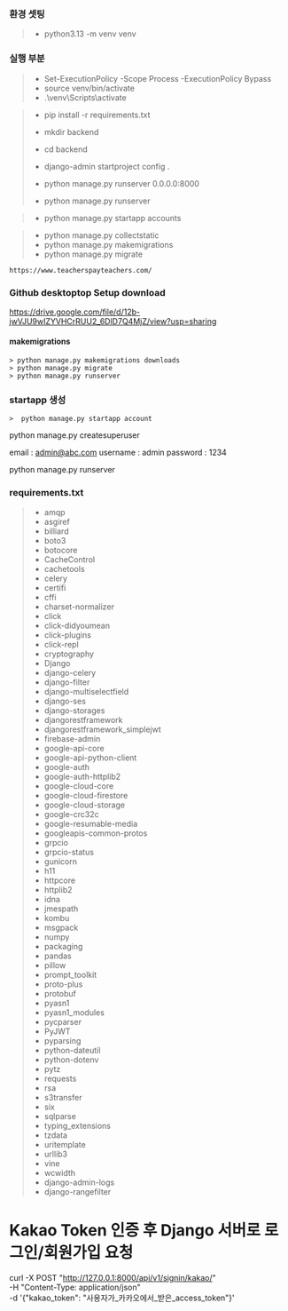 
### 환경 셋팅 

>  - python3.13 -m venv venv

###  실행 부분 
>  - Set-ExecutionPolicy -Scope Process -ExecutionPolicy Bypass
>  - source venv/bin/activate
>  - .\venv\Scripts\activate

>  - pip install -r requirements.txt
>
>  - mkdir backend
>  - cd backend
>  - django-admin startproject config .
>  - python manage.py runserver 0.0.0.0:8000 
>  - python manage.py runserver

> - python manage.py startapp accounts 

>  - python manage.py collectstatic
>  - python manage.py makemigrations 
>  - python manage.py migrate   

```
https://www.teacherspayteachers.com/
```

### Github desktoptop Setup download 
https://drive.google.com/file/d/12b-jwVJU9wIZYVHCrRUU2_6DlD7Q4MjZ/view?usp=sharing


#### makemigrations
```
> python manage.py makemigrations downloads
> python manage.py migrate 
> python manage.py runserver 
```

### startapp 생성 
```
>  python manage.py startapp account
```


python manage.py createsuperuser

email : admin@abc.com 
username : admin
password : 1234

python manage.py runserver









### requirements.txt 

> - amqp
> - asgiref
> - billiard
> - boto3
> - botocore
> - CacheControl
> - cachetools
> - celery
> - certifi
> - cffi
> - charset-normalizer
> - click
> - click-didyoumean
> - click-plugins
> - click-repl
> - cryptography
> - Django
> - django-celery
> - django-filter
> - django-multiselectfield
> - django-ses
> - django-storages
> - djangorestframework
> - djangorestframework_simplejwt
> - firebase-admin
> - google-api-core
> - google-api-python-client
> - google-auth
> - google-auth-httplib2
> - google-cloud-core
> - google-cloud-firestore
> - google-cloud-storage
> - google-crc32c
> - google-resumable-media
> - googleapis-common-protos
> - grpcio
> - grpcio-status
> - gunicorn
> - h11
> - httpcore
> - httplib2
> - idna
> - jmespath
> - kombu
> - msgpack
> - numpy
> - packaging
> - pandas
> - pillow
> - prompt_toolkit
> - proto-plus
> - protobuf
> - pyasn1
> - pyasn1_modules
> - pycparser
> - PyJWT
> - pyparsing
> - python-dateutil
> - python-dotenv
> - pytz
> - requests
> - rsa
> - s3transfer
> - six
> - sqlparse
> - typing_extensions
> - tzdata
> - uritemplate
> - urllib3
> - vine
> - wcwidth
> - django-admin-logs
> - django-rangefilter



# Kakao Token 인증 후 Django 서버로 로그인/회원가입 요청
curl -X POST "http://127.0.0.1:8000/api/v1/signin/kakao/" \
  -H "Content-Type: application/json" \
  -d '{"kakao_token": "사용자가_카카오에서_받은_access_token"}'



